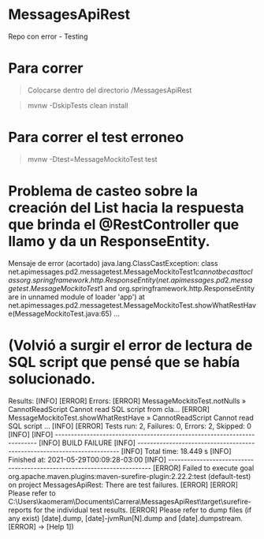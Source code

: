 # MessagesApiRest
Repo con error - Testing

# Para correr
>Colocarse dentro del directorio /MessagesApiRest
	
>mvnw -DskipTests clean install

# Para correr el test erroneo
>mvnw -Dtest=MessageMockitoTest test

# Problema de casteo sobre la creación del List<Message> hacia la respuesta que brinda el @RestController que llamo y da un ResponseEntity.

Mensaje de error (acortado)
java.lang.ClassCastException: class net.apimessages.pd2.messagetest.MessageMockitoTest$1 cannot be cast to class org.springframework.http.ResponseEntity (net.apimessages.pd2.messagetest.MessageMockitoTest$1 and org.springframework.http.ResponseEntity are in unnamed module of loader 'app')
	at net.apimessages.pd2.messagetest.MessageMockitoTest.showWhatRestHave(MessageMockitoTest.java:65)
...
	
# (Volvió a surgir el error de lectura de SQL script que pensé que se había solucionado.
	
 Results:
[INFO]
[ERROR] Errors: 
[ERROR]   MessageMockitoTest.notNulls » CannotReadScript Cannot read SQL script from cla...
[ERROR]   MessageMockitoTest.showWhatRestHave » CannotReadScript Cannot read SQL script ...
[INFO]
[ERROR] Tests run: 2, Failures: 0, Errors: 2, Skipped: 0
[INFO]
[INFO] ------------------------------------------------------------------------
[INFO] BUILD FAILURE
[INFO] ------------------------------------------------------------------------
[INFO] Total time:  18.449 s
[INFO] Finished at: 2021-05-29T00:09:28-03:00
[INFO] ------------------------------------------------------------------------
[ERROR] Failed to execute goal org.apache.maven.plugins:maven-surefire-plugin:2.22.2:test (default-test) on project MessagesApiRest: There are test
 failures.
[ERROR]
[ERROR] Please refer to C:\Users\kaomeram\Documents\Carrera\MessagesApiRest\target\surefire-reports for the individual test results.
[ERROR] Please refer to dump files (if any exist) [date].dump, [date]-jvmRun[N].dump and [date].dumpstream.
[ERROR] -> [Help 1])



